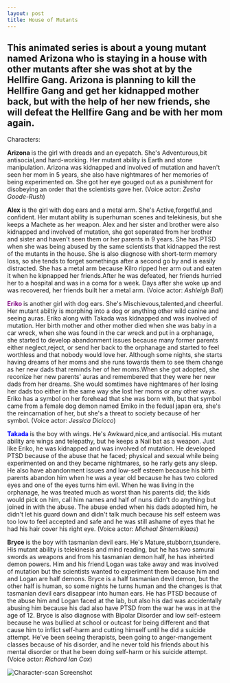 ```yaml
---
layout: post
title: House of Mutants
---
```

This animated series is about a young mutant named Arizona who is staying in a house with other mutants after she was shot at by the Hellfire Gang. Arizona is planning to kill the Hellfire Gang and get her kidnapped mother back, but with the help of her new friends, she will defeat the Hellfire Gang and be with her mom again.
---
Characters:
   
   <a style="color:dark green; font-weight:bold"> Arizona </a> is the girl with dreads and an eyepatch. She's Adventurous,bit antisocial,and hard-working. Her mutant ability is Earth and stone manipulation. Arizona was kidnapped and involved of mutation and haven't seen her mom in 5 years, she also have nightmares of her memories of being experimented on. She got her eye gouged out as a punishment for disobeying an order that the scientists gave her. (Voice actor: *Zesha Goode-Rush*)
   
   <a style="color:light brown; font-weight:bold"> Alex </a> is the girl with dog ears and a metal arm. She's Active,forgetful,and confident. Her mutant ability is superhuman scenes and telekinesis, but she keeps a Machete as her weapon. Alex and her sister and brother were also kidnapped and involved of mutation, she got seperated from her brother and sister and haven't seen them or her parents in 9 years. She has PTSD when she was being abused by the same scientists that kidnapped the rest of the mutants in the house. She is also diagnose with short-term memory loss, so she tends to forget somethings after a second go by and is easily distracted. She has a metal arm because Kilro ripped her arm out and eaten it when he kipnapped her friends.After he was defeated, her friends hurried her to a hospital and was in a coma for a week. Days after she woke up and was recovered, her friends built her a metal arm. (Voice actor: *Ashleigh Ball*)
   
   <a style="color:purple; font-weight:bold"> Eriko </a> is another girl with dog ears. She's Mischievous,talented,and cheerful. Her mutant abiltiy is morphing into a dog or anything other wild canine and seeing auras. Eriko along with Takada was kidnapped and was involved of mutation. Her birth mother and other mother died when she was baby in a car wreck, when she was found in the car wreck and put in a orphanage, she started to develop abandonment issues because many former parents either neglect,reject, or send her back to the orphanage and started to feel worthless and that nobody would love her. Although some nights, she starts having dreams of her moms and she runs towards them to see them change as her new dads that reminds her of her moms.When she got adopted, she reconize her new parents' auras and remembered that they were her new dads from her dreams. She would somtimes have nightmares of her losing her dads too either in the same way she lost her moms or any other ways. Eriko has a symbol on her forehead that she was born with, but that symbol came from a female dog demon named Emiko in the fedual japan era, she's the reincarnation of her, but she's a threat to society because of her symbol. (Voice actor: *Jessica Dicicco*)
   
   <a style="color:blue; font-weight:bold"> Takada </a> is the boy with wings. He's Awkward,nice,and antisocial. His mutant ability are wings and telepathy, but he keeps a Nail bat as a weapon. Just like Eriko, he was kidnapped and was involved of mutation. He developed PTSD because of the abuse that he faced; physical and sexual while being experimented on and they became nightmares, so he rarly gets any sleep. He also have abandonment issues and low-self esteem because his birth parents abandon him when he was a year old because he has two colored eyes and one of the eyes turns him evil. When he was living in the orphanage, he was treated much as worst than his parents did; the kids would pick on him, call him names and half of nuns didn't do anything but joined in with the abuse. The abuse ended when his dads adopted him, he didn't let his guard down and didn't talk much because his self esteem was too low to feel accepted and safe and he was still ashame of eyes that he had his hair cover his right eye. (Voice actor: *Micheal Sinterniklaas*)
   
   <a style="color:dark red; font-weight:bold"> Bryce </a> is the boy with tasmanian devil ears. He's Mature,stubborn,tsundere. His mutant ability is telekinesis and mind reading, but he has two samurai swords as weapons and from his tasmanian demon half, he has inheirted demon powers. Him and his friend Logan was take away and was involved of mutation but the scientists wanted to experiment them because him and and Logan are half demons. Bryce is a half tasmanian devil demon, but the other half is human, so some nights he turns human and the changes is that tasmanian devil ears disappear into human ears. He has PTSD because of the abuse him and Logan faced at the lab, but also his dad was accidentally abusing him because his dad also have PTSD from the war he was in at the age of 12. Bryce is also diagnose with Bipolar Disorder and low self-esteem because he was bullied at school or outcast for being different and that cause him to inflict self-harm and cutting himself until he did a suicide attempt. He've been seeing therapists, been going to anger-mangement classes because of his disorder, and he never told his friends about his mental disorder or that he been doing self-harm or his suicide attempt. (Voice actor: *Richard Ian Cox*)


![Character-scan Screenshot]({{site.baseurl}}/images/2018-06-20-character-scan.png "Character-scan Screenshot")

